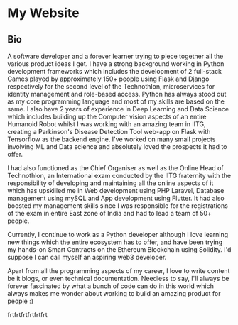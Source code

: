 # My Website

## Bio

A software developer and a forever learner trying to piece together all the various product ideas I get. I have a strong background working in Python development frameworks which includes the development of 2 full-stack Games played by approximately 150+ people using Flask and Django respectively for the second level of the Technothlon, microservices for identity management and role-based access. Python has always stood out as my core programming language and most of my skills are based on the same.
I also have 2 years of experience in Deep Learning and Data Science which includes building up the Computer vision aspects of an entire Humanoid Robot whilst I was working with an amazing team in IITG, creating a Parkinson's Disease Detection Tool web-app on Flask with Tensorflow as the backend engine. I've worked on many small projects involving ML and Data science and absolutely loved the prospects it had to offer.

I had also functioned as the Chief Organiser as well as the Online Head of Technothlon, an International exam conducted by the IITG fraternity with the responsibility of developing and maintaining all the online aspects of it which has upskilled me in Web development using PHP Laravel, Database management using mySQL and App development using Flutter. It had also boosted my management skills since I was responsible for the registrations of the exam in entire East zone of India and had to lead a team of 50+ people.

Currently, I continue to work as a Python developer although I love learning new things which the entire ecosystem has to offer, and have been trying my hands-on Smart Contracts on the Ethereum Blockchain using Solidity. I'd suppose I can call myself an aspiring web3 developer.

Apart from all the programming aspects of my career, I love to write content be it blogs, or even technical documentation. Needless to say, I'll always be forever fascinated by what a bunch of code can do in this world which always makes me wonder about working to build an amazing product for people :)

frtfrtfrtfrtfrtfrt